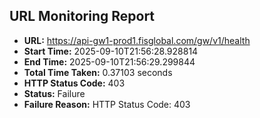 ## URL Monitoring Report

- **URL:** https://api-gw1-prod1.fisglobal.com/gw/v1/health
- **Start Time:** 2025-09-10T21:56:28.928814
- **End Time:** 2025-09-10T21:56:29.299844
- **Total Time Taken:** 0.37103 seconds
- **HTTP Status Code:** 403
- **Status:** Failure
- **Failure Reason:** HTTP Status Code: 403
